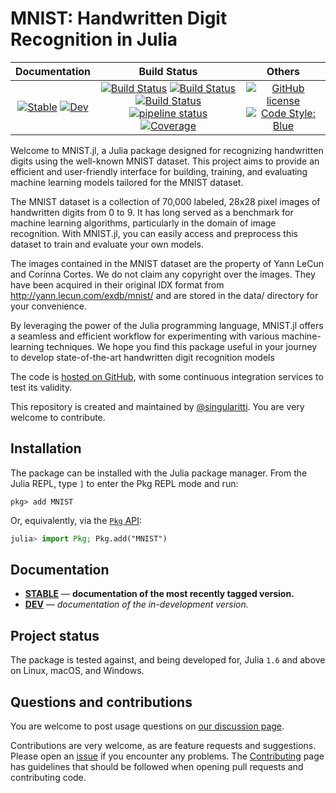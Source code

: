 # MNIST: Handwritten Digit Recognition in Julia

|                                 **Documentation**                                  |                                                                                                 **Build Status**                                                                                                 |                                        **Others**                                         |
| :--------------------------------------------------------------------------------: | :--------------------------------------------------------------------------------------------------------------------------------------------------------------------------------------------------------------: | :---------------------------------------------------------------------------------------: |
| [![Stable][docs-stable-img]][docs-stable-url] [![Dev][docs-dev-img]][docs-dev-url] | [![Build Status][gha-img]][gha-url] [![Build Status][appveyor-img]][appveyor-url] [![Build Status][cirrus-img]][cirrus-url] [![pipeline status][gitlab-img]][gitlab-url] [![Coverage][codecov-img]][codecov-url] | [![GitHub license][license-img]][license-url] [![Code Style: Blue][style-img]][style-url] |

[docs-stable-img]: https://img.shields.io/badge/docs-stable-blue.svg
[docs-stable-url]: https://singularitti.github.io/MNIST.jl/stable
[docs-dev-img]: https://img.shields.io/badge/docs-dev-blue.svg
[docs-dev-url]: https://singularitti.github.io/MNIST.jl/dev
[gha-img]: https://github.com/singularitti/MNIST.jl/workflows/CI/badge.svg
[gha-url]: https://github.com/singularitti/MNIST.jl/actions
[appveyor-img]: https://ci.appveyor.com/api/projects/status/github/singularitti/MNIST.jl?svg=true
[appveyor-url]: https://ci.appveyor.com/project/singularitti/MNIST-jl
[cirrus-img]: https://api.cirrus-ci.com/github/singularitti/MNIST.jl.svg
[cirrus-url]: https://cirrus-ci.com/github/singularitti/MNIST.jl
[gitlab-img]: https://gitlab.com/singularitti/MNIST.jl/badges/main/pipeline.svg
[gitlab-url]: https://gitlab.com/singularitti/MNIST.jl/-/pipelines
[codecov-img]: https://codecov.io/gh/singularitti/MNIST.jl/branch/main/graph/badge.svg
[codecov-url]: https://codecov.io/gh/singularitti/MNIST.jl
[license-img]: https://img.shields.io/github/license/singularitti/MNIST.jl
[license-url]: https://github.com/singularitti/MNIST.jl/blob/main/LICENSE
[style-img]: https://img.shields.io/badge/code%20style-blue-4495d1.svg
[style-url]: https://github.com/invenia/BlueStyle

Welcome to MNIST.jl, a Julia package designed for recognizing handwritten digits using the
well-known MNIST dataset. This project aims to provide an efficient and user-friendly
interface for building, training, and evaluating machine learning models tailored for the
MNIST dataset.

The MNIST dataset is a collection of 70,000 labeled, 28x28 pixel images of handwritten
digits from 0 to 9. It has long served as a benchmark for machine learning algorithms,
particularly in the domain of image recognition. With MNIST.jl, you can easily access and
preprocess this dataset to train and evaluate your own models.

The images contained in the MNIST dataset are the property of Yann LeCun and Corinna Cortes.
We do not claim any copyright over the images. They have been acquired in their original IDX
format from http://yann.lecun.com/exdb/mnist/ and are stored in the data/ directory for your
convenience.

By leveraging the power of the Julia programming language, MNIST.jl offers a seamless and
efficient workflow for experimenting with various machine-learning techniques. We hope you
find this package useful in your journey to develop state-of-the-art handwritten digit
recognition models

The code is [hosted on GitHub](https://github.com/singularitti/MNIST.jl),
with some continuous integration services to test its validity.

This repository is created and maintained by [@singularitti](https://github.com/singularitti).
You are very welcome to contribute.

## Installation

The package can be installed with the Julia package manager.
From the Julia REPL, type `]` to enter the Pkg REPL mode and run:

```
pkg> add MNIST
```

Or, equivalently, via the [`Pkg` API](https://pkgdocs.julialang.org/v1/getting-started/):

```julia
julia> import Pkg; Pkg.add("MNIST")
```

## Documentation

- [**STABLE**][docs-stable-url] — **documentation of the most recently tagged version.**
- [**DEV**][docs-dev-url] — _documentation of the in-development version._

## Project status

The package is tested against, and being developed for, Julia `1.6` and above on Linux,
macOS, and Windows.

## Questions and contributions

You are welcome to post usage questions on [our discussion page][discussions-url].

Contributions are very welcome, as are feature requests and suggestions. Please open an
[issue][issues-url] if you encounter any problems. The [Contributing](@ref) page has
guidelines that should be followed when opening pull requests and contributing code.

[discussions-url]: https://github.com/singularitti/MNIST.jl/discussions
[issues-url]: https://github.com/singularitti/MNIST.jl/issues
